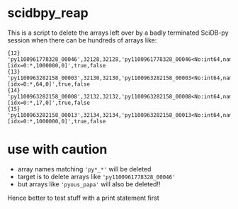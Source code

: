 # scidbpy_reap

This is a script to delete the arrays left over by a badly terminated SciDB-py session when there can be hundreds of arrays like:
```
{12} 'py1100961778328_00046',32128,32128,'py1100961778328_00046<No:int64,name:string,uaid:int64,aid:int64,schema:string,availability:bool,temporary:bool> [idx=0:*,1000000,0]',true,false
{13} 'py1100963282158_00003',32130,32130,'py1100963282158_00003<No:int64,name:string,library:string> [idx=0:*,64,0]',true,false
{14} 'py1100963282158_00008',32132,32132,'py1100963282158_00008<No:int64,name:string,type:string> [idx=0:*,17,0]',true,false
{15} 'py1100963282158_00013',32134,32134,'py1100963282158_00013<No:int64,name:string,uaid:int64,aid:int64,schema:string,availability:bool,temporary:bool> [idx=0:*,1000000,0]',true,false
```

# use with caution

- array names matching `'py*_*'` will be deleted 
- target is to delete arrays like `'py1100961778328_00046'`
- but arrays like `'pyous_papa'` will also be deleted!!

Hence better to test stuff with a print statement first
